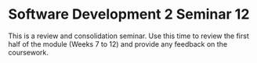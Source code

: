 # Software Development 2 Seminar 12

This is a review and consolidation seminar. Use this time to review the first half of the module (Weeks 7 to 12) and provide any feedback on the coursework.